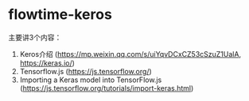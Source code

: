 # flowtime-keros


主要讲3个内容：
1. Keros介绍 (https://mp.weixin.qq.com/s/uiYqvDCxCZ53cSzuZ1UalA, https://keras.io/)
2. Tensorflow.js (https://js.tensorflow.org/)
3. Importing a Keras model into TensorFlow.js (https://js.tensorflow.org/tutorials/import-keras.html)


